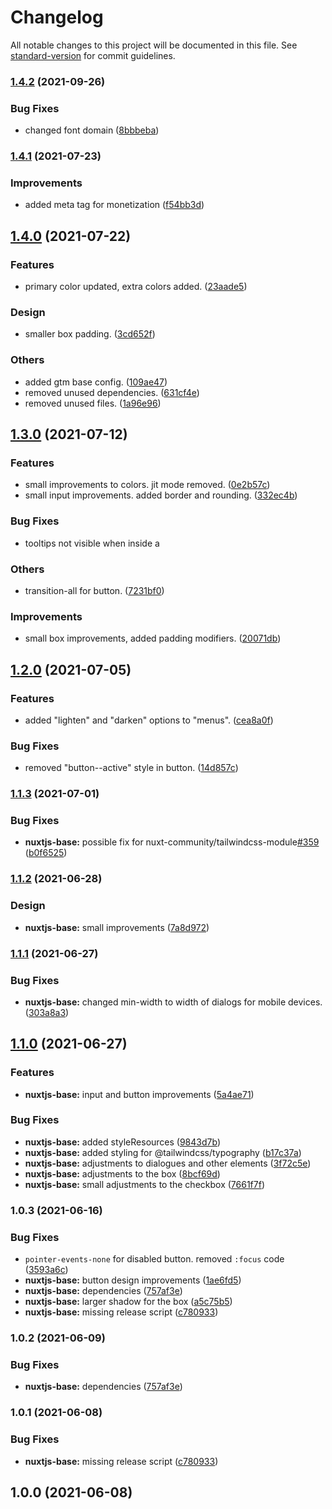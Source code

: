 # Changelog

All notable changes to this project will be documented in this file. See [standard-version](https://github.com/conventional-changelog/standard-version) for commit guidelines.

### [1.4.2](https://github.com/dreamnettech/monorepo/compare/nuxtjs-base-v1.4.1...nuxtjs-base-v1.4.2) (2021-09-26)


### Bug Fixes

* changed font domain ([8bbbeba](https://github.com/dreamnettech/monorepo/commit/8bbbeba7fed2fe5530ea9d2f233cc6b77a39b5de))

### [1.4.1](https://github.com/dreamnettech/monorepo/compare/nuxtjs-base-v1.4.0...nuxtjs-base-v1.4.1) (2021-07-23)


### Improvements

* added meta tag for monetization ([f54bb3d](https://github.com/dreamnettech/monorepo/commit/f54bb3d5ec8aa02b4c3491848dd5ec57dd02b00b))

## [1.4.0](https://github.com/dreamnettech/monorepo/compare/nuxtjs-base-v1.3.0...nuxtjs-base-v1.4.0) (2021-07-22)


### Features

* primary color updated, extra colors added. ([23aade5](https://github.com/dreamnettech/monorepo/commit/23aade53816e806bae77767776f02878ccb7e75b))


### Design

* smaller box padding. ([3cd652f](https://github.com/dreamnettech/monorepo/commit/3cd652f788e0abb646ee4632b7e8c7b0c6c4b76e))


### Others

* added gtm base config. ([109ae47](https://github.com/dreamnettech/monorepo/commit/109ae47c93757f812830c650760c9bef8c012698))
* removed unused dependencies. ([631cf4e](https://github.com/dreamnettech/monorepo/commit/631cf4e368dbfed4f7ea64418c509633f44d1b85))
* removed unused files. ([1a96e96](https://github.com/dreamnettech/monorepo/commit/1a96e96dedb88a0e6bb91059d54c40940096dad7))

## [1.3.0](https://github.com/dreamnettech/monorepo/compare/nuxtjs-base-v1.2.0...nuxtjs-base-v1.3.0) (2021-07-12)


### Features

* small improvements to colors. jit mode removed. ([0e2b57c](https://github.com/dreamnettech/monorepo/commit/0e2b57ced2e9df46bd6acc5da3074d69bcdbfd42))
* small input improvements. added border and rounding. ([332ec4b](https://github.com/dreamnettech/monorepo/commit/332ec4b26b5276f091c9cda867ea3ce016d27610))


### Bug Fixes

* tooltips not visible when inside a <dialog> ([b88eb08](https://github.com/dreamnettech/monorepo/commit/b88eb08aab9d82810f4c59e8be3e7be77300ca81))


### Others

* transition-all for button. ([7231bf0](https://github.com/dreamnettech/monorepo/commit/7231bf066fd1f4ca7616f7feaf4925f60b21616c))


### Improvements

* small box improvements, added padding modifiers. ([20071db](https://github.com/dreamnettech/monorepo/commit/20071db0cdf17329008864cfe4f1a90efae343ed))

## [1.2.0](https://github.com/dreamnettech/monorepo/compare/nuxtjs-base-v1.1.3...nuxtjs-base-v1.2.0) (2021-07-05)


### Features

* added "lighten" and "darken" options to "menus". ([cea8a0f](https://github.com/dreamnettech/monorepo/commit/cea8a0ff7b73f58662145dd2e316cba7c9161993))


### Bug Fixes

* removed "button--active" style in button. ([14d857c](https://github.com/dreamnettech/monorepo/commit/14d857c3063d013a0c562c97aaeba253413f2934))

### [1.1.3](https://github.com/dreamnettech/monorepo/compare/nuxtjs-base-v1.1.2...nuxtjs-base-v1.1.3) (2021-07-01)


### Bug Fixes

* **nuxtjs-base:** possible fix for nuxt-community/tailwindcss-module[#359](https://github.com/nuxt-community/tailwindcss-module/issues/359) ([b0f6525](https://github.com/dreamnettech/monorepo/commit/b0f6525158b88f0b3b8f0dcd04e9316e8af60000))

### [1.1.2](https://github.com/dreamnettech/monorepo/compare/nuxtjs-base-v1.1.1...nuxtjs-base-v1.1.2) (2021-06-28)


### Design

* **nuxtjs-base:** small improvements ([7a8d972](https://github.com/dreamnettech/monorepo/commit/7a8d972f4413d11c525cc095b6818f6c35163834))

### [1.1.1](https://github.com/dreamnettech/monorepo/compare/nuxtjs-base-v1.1.0...nuxtjs-base-v1.1.1) (2021-06-27)


### Bug Fixes

* **nuxtjs-base:** changed min-width to width of dialogs for mobile devices. ([303a8a3](https://github.com/dreamnettech/monorepo/commit/303a8a3ed3c230ba914769c6046514f8ec6c1072))

## [1.1.0](https://github.com/dreamnettech/monorepo/compare/nuxtjs-base-v1.0.3...nuxtjs-base-v1.1.0) (2021-06-27)


### Features

* **nuxtjs-base:** input and button improvements ([5a4ae71](https://github.com/dreamnettech/monorepo/commit/5a4ae719e90d0591195573ccf4f8ba52ee7a002d))


### Bug Fixes

* **nuxtjs-base:** added styleResources ([9843d7b](https://github.com/dreamnettech/monorepo/commit/9843d7bc30fc85ffe1b91acb364cb78bec1ba1b0))
* **nuxtjs-base:** added styling for @tailwindcss/typography ([b17c37a](https://github.com/dreamnettech/monorepo/commit/b17c37a7c999d1228d55989ef3ace549a6542e8d))
* **nuxtjs-base:** adjustments to dialogues and other elements ([3f72c5e](https://github.com/dreamnettech/monorepo/commit/3f72c5e0be729c01a28d6d20eca18568e809211b))
* **nuxtjs-base:** adjustments to the box ([8bcf69d](https://github.com/dreamnettech/monorepo/commit/8bcf69d68c83edcf2c0ada4e8f77e31f2fd58055))
* **nuxtjs-base:** small adjustments to the checkbox ([7661f7f](https://github.com/dreamnettech/monorepo/commit/7661f7fe75860ffc9bb7be928a36cae3386e298d))

### 1.0.3 (2021-06-16)


### Bug Fixes

* `pointer-events-none` for disabled button. removed `:focus` code ([3593a6c](https://github.com/dreamnettech/monorepo/commit/3593a6c43966c7e517d3a3bdd06363f0eb45abc4))
* **nuxtjs-base:** button design improvements ([1ae6fd5](https://github.com/dreamnettech/monorepo/commit/1ae6fd57175b937c7374f88b855ea4697900d372))
* **nuxtjs-base:** dependencies ([757af3e](https://github.com/dreamnettech/monorepo/commit/757af3e7ccf4da87afc4241dd74abda02908da4e))
* **nuxtjs-base:** larger shadow for the box ([a5c75b5](https://github.com/dreamnettech/monorepo/commit/a5c75b54a65a759283671ba3f5ccce7d12d92fd4))
* **nuxtjs-base:** missing release script ([c780933](https://github.com/dreamnettech/monorepo/commit/c7809332e95d647c41280b6706acdf0bcdb65be9))

### 1.0.2 (2021-06-09)


### Bug Fixes

* **nuxtjs-base:** dependencies ([757af3e](https://github.com/dreamnettech/monorepo/commit/757af3e7ccf4da87afc4241dd74abda02908da4e))

### 1.0.1 (2021-06-08)


### Bug Fixes

* **nuxtjs-base:** missing release script ([c780933](https://github.com/dreamnettech/monorepo/commit/c7809332e95d647c41280b6706acdf0bcdb65be9))

## 1.0.0 (2021-06-08)
